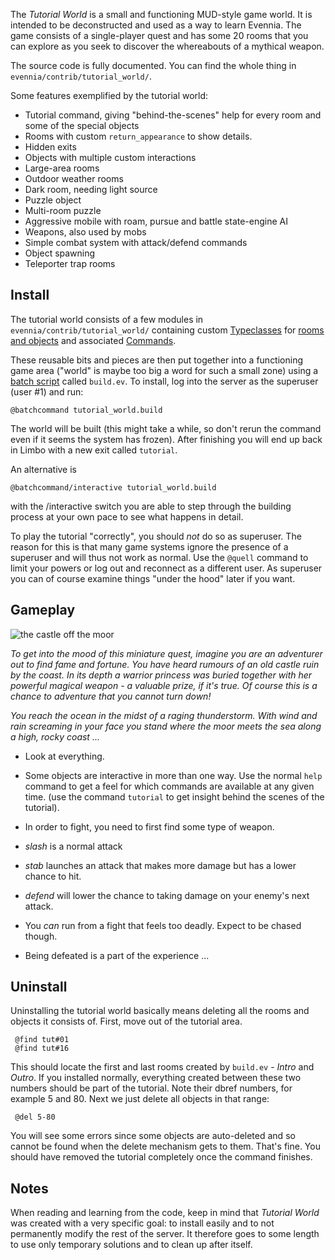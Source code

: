 [](This-is-a-small-single-player-quest-with-code-you-can-learn-from.)

The *Tutorial World* is a small and functioning MUD-style game world.  It is intended to be deconstructed and used as a way to learn Evennia.  The game consists of a single-player quest and has some 20 rooms that you can explore as you seek to discover the whereabouts of a mythical weapon.

The source code is fully documented. You can find the whole thing in `evennia/contrib/tutorial_world/`.

Some features exemplified by the tutorial world: 

- Tutorial command, giving "behind-the-scenes" help for every room and some of the special objects
- Rooms with custom `return_appearance` to show details. 
- Hidden exits
- Objects with multiple custom interactions
- Large-area rooms
- Outdoor weather rooms
- Dark room, needing light source
- Puzzle object
- Multi-room puzzle
- Aggressive mobile with roam, pursue and battle state-engine AI
- Weapons, also used by mobs
- Simple combat system with attack/defend commands
- Object spawning
- Teleporter trap rooms


## Install

The tutorial world consists of a few modules in `evennia/contrib/tutorial_world/` containing custom [Typeclasses](Typeclasses.md) for [rooms and objects](Objects.md) and associated [Commands](Commands.md).

These reusable bits and pieces are then put together into a functioning game area ("world" is maybe too big a word for such a small zone) using a [batch script](Batch-Processors) called `build.ev`. To install, log into the server as the superuser (user #1) and run:

    @batchcommand tutorial_world.build

The world will be built (this might take a while, so don't rerun the command even if it seems the system has frozen). After finishing you will end up back in Limbo with a new exit called `tutorial`. 

An alternative is 

    @batchcommand/interactive tutorial_world.build

with the /interactive switch you are able to step through the building process at your own pace to see what happens in detail.

To play the tutorial "correctly", you should *not* do so as superuser.  The reason for this is that many game systems ignore the presence of a superuser and will thus not work as normal. Use the `@quell` command to limit your powers or log out and reconnect as a different user. As superuser you can of course examine things "under the hood" later if you want. 

## Gameplay

![the castle off the moor](http://img05.deviantart.net/6490/i/2016/136/e/8/the_castle_off_the_moor_by_griatch_art-da2pmzu.jpg?1)


*To get into the mood of this miniature quest, imagine you are an adventurer out to find fame and fortune. You have heard rumours of an old castle ruin by the coast. In its depth a warrior  princess was buried together with her powerful magical weapon - a valuable prize, if it's true. Of course this is a chance to adventure that you cannot turn down!*

*You reach the ocean in the midst of a raging thunderstorm. With wind and rain screaming in your face you stand where the moor meets the sea along a high, rocky coast ...*

- Look at everything.
- Some objects are interactive in more than one way. Use the normal `help` command to get a feel for which commands are available at any given time. (use the command `tutorial` to get insight behind the scenes of the tutorial).

- In order to fight, you need to first find some type of weapon.
- *slash* is a normal attack
- *stab* launches an attack that makes more damage but has a lower chance to hit.
- *defend* will lower the chance to taking damage on your enemy's next attack.
- You *can* run from a fight that feels too deadly. Expect to be chased though.
- Being defeated is a part of the experience ...
 
## Uninstall

Uninstalling the tutorial world basically means deleting all the rooms and objects it consists of. First, move out of the tutorial area. 

     @find tut#01
     @find tut#16

This should locate the first and last rooms created by `build.ev` - *Intro* and *Outro*. If you installed normally, everything created between these two numbers should be part of the tutorial. Note their dbref numbers, for example 5 and 80. Next we just delete all objects in that range: 

     @del 5-80

You will see some errors since some objects are auto-deleted and so cannot be found when the delete mechanism gets to them. That's fine.  You should have removed the tutorial completely once the command finishes. 

## Notes

When reading and learning from the code, keep in mind that *Tutorial World* was created with a very specific goal: to install easily and to not permanently modify the rest of the server. It therefore goes to some length to use only temporary solutions and to clean up after
itself. 
